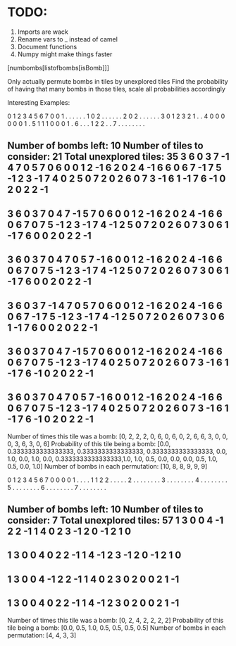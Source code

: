 # TODO:
1. Imports are wack
2. Rename vars to _ instead of camel
3. Document functions
1. Numpy might make things faster

[numbombs[listofbombs[isBomb]]]

Only actually permute bombs in tiles by unexplored tiles
Find the probability of having that many bombs in those tiles, scale all probabilities accordingly

Interesting Examples:

  0 1 2 3 4 5 6 7
0 0 1 . . . . . .
1 0 2 . . . . . .
2 0 2 . . . . . .
3 0 1 2 3 2 1 . .
4 0 0 0 0 0 0 1 .
5 1 1 1 0 0 0 1 .
6 . . . 1 2 2 . .
7 . . . . . . . .

Number of bombs left: 10
Number of tiles to consider: 21
Total unexplored tiles: 35
3 6 0
3 7 -1
4 7 0
5 7 0
6 0 0
1 2 -1
6 2 0
2 4 -1
6 6 0
6 7 -1
7 5 -1
2 3 -1
7 4 0
2 5 0
7 2 0
2 6 0
7 3 -1
6 1 -1
7 6 -1
0 2 0
2 2 -1
--------------------------------
3 6 0
3 7 0
4 7 -1
5 7 0
6 0 0
1 2 -1
6 2 0
2 4 -1
6 6 0
6 7 0
7 5 -1
2 3 -1
7 4 -1
2 5 0
7 2 0
2 6 0
7 3 0
6 1 -1
7 6 0
0 2 0
2 2 -1
--------------------------------
3 6 0
3 7 0
4 7 0
5 7 -1
6 0 0
1 2 -1
6 2 0
2 4 -1
6 6 0
6 7 0
7 5 -1
2 3 -1
7 4 -1
2 5 0
7 2 0
2 6 0
7 3 0
6 1 -1
7 6 0
0 2 0
2 2 -1
--------------------------------
3 6 0
3 7 -1
4 7 0
5 7 0
6 0 0
1 2 -1
6 2 0
2 4 -1
6 6 0
6 7 -1
7 5 -1
2 3 -1
7 4 -1
2 5 0
7 2 0
2 6 0
7 3 0
6 1 -1
7 6 0
0 2 0
2 2 -1
--------------------------------
3 6 0
3 7 0
4 7 -1
5 7 0
6 0 0
1 2 -1
6 2 0
2 4 -1
6 6 0
6 7 0
7 5 -1
2 3 -1
7 4 0
2 5 0
7 2 0
2 6 0
7 3 -1
6 1 -1
7 6 -1
0 2 0
2 2 -1
--------------------------------
3 6 0
3 7 0
4 7 0
5 7 -1
6 0 0
1 2 -1
6 2 0
2 4 -1
6 6 0
6 7 0
7 5 -1
2 3 -1
7 4 0
2 5 0
7 2 0
2 6 0
7 3 -1
6 1 -1
7 6 -1
0 2 0
2 2 -1
--------------------------------
Number of times this tile was a bomb: [0, 2, 2, 2, 0, 6, 0, 6, 0, 2, 6, 6, 3, 0, 0, 0, 3, 6, 3, 0, 6]
Probability of this tile being a bomb: [0.0, 0.3333333333333333, 0.3333333333333333, 0.3333333333333333, 0.0, 1.0, 0.0, 1.0, 0.0, 0.3333333333333333,1.0, 1.0, 0.5, 0.0, 0.0, 0.0, 0.5, 1.0, 0.5, 0.0, 1.0]
Number of bombs in each permutation: [10, 8, 8, 9, 9, 9]




  0 1 2 3 4 5 6 7
0 0 0 0 1 . . . .
1 1 2 2 . . . . .
2 . . . . . . . .
3 . . . . . . . .
4 . . . . . . . .
5 . . . . . . . .
6 . . . . . . . .
7 . . . . . . . .

Number of bombs left: 10
Number of tiles to consider: 7
Total unexplored tiles: 57
1 3 0
0 4 -1
2 2 -1
1 4 0
2 3 -1
2 0 -1
2 1 0
--------------------------------
1 3 0
0 4 0
2 2 -1
1 4 -1
2 3 -1
2 0 -1
2 1 0
--------------------------------
1 3 0
0 4 -1
2 2 -1
1 4 0
2 3 0
2 0 0
2 1 -1
--------------------------------
1 3 0
0 4 0
2 2 -1
1 4 -1
2 3 0
2 0 0
2 1 -1
--------------------------------
Number of times this tile was a bomb: [0, 2, 4, 2, 2, 2, 2]
Probability of this tile being a bomb: [0.0, 0.5, 1.0, 0.5, 0.5, 0.5, 0.5]
Number of bombs in each permutation: [4, 4, 3, 3]